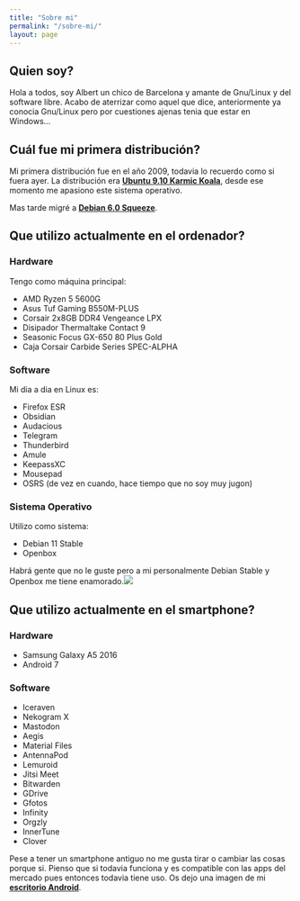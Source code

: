 ```yaml
---
title: "Sobre mi"
permalink: "/sobre-mi/"
layout: page
---
```


## Quien soy?

Hola a todos, soy Albert un chico de Barcelona y amante de Gnu/Linux y del software libre. Acabo de aterrizar como aquel que dice, anteriormente ya conocia Gnu/Linux pero por cuestiones ajenas tenia que estar en Windows...

## Cuál fue mi primera distribución?

Mi primera distribución fue en el año 2009, todavia lo recuerdo como si fuera ayer. La distribución era [**Ubuntu 9.10 Karmic Koala**](https://upload.wikimedia.org/wikipedia/commons/c/c8/Ubuntu_9.10.png), desde ese momento me apasiono este sistema operativo.

Mas tarde migré a [**Debian 6.0 Squeeze**](https://upload.wikimedia.org/wikipedia/commons/0/0c/Debian_6.0.2.1.png).

## Que utilizo actualmente en el ordenador?

### Hardware

Tengo como máquina principal:

- AMD Ryzen 5 5600G
- Asus Tuf Gaming B550M-PLUS
- Corsair 2x8GB DDR4 Vengeance LPX
- Disipador Thermaltake Contact 9
- Seasonic Focus GX-650 80 Plus Gold
- Caja Corsair Carbide Series SPEC-ALPHA

### Software

Mi dia a dia en Linux es:

- Firefox ESR
- Obsidian
- Audacious
- Telegram
- Thunderbird
- Amule
- KeepassXC
- Mousepad
- OSRS (de vez en cuando, hace tiempo que no soy muy jugon)

### Sistema Operativo

Utilizo como sistema:

- Debian 11 Stable
- Openbox

Habrá gente que no le guste pero a mi personalmente Debian Stable y Openbox me tiene enamorado.![](https://files.catbox.moe/xqhe55.png)

## Que utilizo actualmente en el smartphone?

### Hardware

- Samsung Galaxy A5 2016
- Android 7

### Software

- Iceraven
- Nekogram X
- Mastodon
- Aegis
- Material Files
- AntennaPod
- Lemuroid
- Jitsi Meet
- Bitwarden
- GDrive
- Gfotos
- Infinity
- Orgzly
- InnerTune
- Clover

Pese a tener un smartphone antiguo no me gusta tirar o cambiar las cosas porque si. Pienso que si todavia funciona y es compatible con las apps del mercado pues entonces todavia tiene uso. Os dejo una imagen de mi [**escritorio Android**](https://raw.githubusercontent.com/LoneWolf93/lonewolf93.github.io/master/_images/escritorio-android-v3.jpg).

